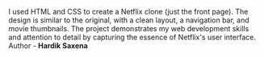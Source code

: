 I used HTML and CSS to create a Netflix clone (just the front page). The design is similar to the original, with a clean layout, a navigation bar, and movie thumbnails. The project demonstrates my web development skills and attention to detail by capturing the essence of Netflix's user interface.
<br>
Author - <b>Hardik Saxena</b>
